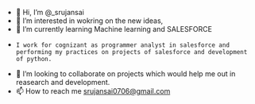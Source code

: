 - 👋 Hi, I’m @_srujansai
- 👀 I’m interested in wokring on the new ideas, 
- 🌱 I’m currently learning Machine learning and SALESFORCE
-     I work for cognizant as programmer analyst in salesforce and
      performing my practices on projects of salesforce and development of python.
- 💞️ I’m looking to collaborate on projects which would help me out in reasearch and development.
- 📫 How to reach me srujansai0706@gmail.com  

<!---
sruj726/sruj726 is a ✨ special ✨ repository because its `README.md` (this file) appears on your GitHub profile.
You can click the Preview link to take a look at your changes.
--->
